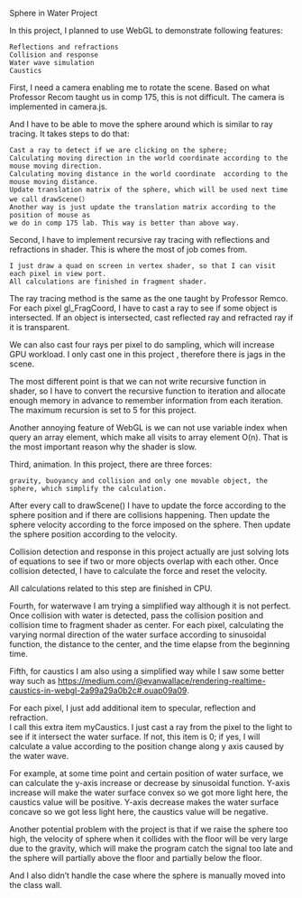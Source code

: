 Sphere in Water Project

In this project, I planned to use WebGL to demonstrate following features: 

    Reflections and refractions 
    Collision and response
    Water wave simulation
    Caustics

First, I need a camera enabling me to rotate the scene. Based on what Professor Recom taught us in comp 175, this is not difficult. The camera is implemented in camera.js.

And I have to be able to move the sphere around which is similar to ray tracing. It takes steps to do that:

    Cast a ray to detect if we are clicking on the sphere;
    Calculating moving direction in the world coordinate according to the mouse moving direction.
    Calculating moving distance in the world coordinate  according to the mouse moving distance.
    Update translation matrix of the sphere, which will be used next time we call drawScene(）
    Another way is just update the translation matrix according to the position of mouse as 
    we do in comp 175 lab. This way is better than above way.

Second, I have to implement recursive ray tracing with reflections and refractions in shader. This is where the most of job comes from. 

    I just draw a quad on screen in vertex shader, so that I can visit each pixel in view port.
    All calculations are finished in fragment shader. 

The ray tracing method is the same as the one taught by Professor Remco. 
For each pixel gl_FragCoord, I have to cast a ray to see if some object is intersected.
If an object is intersected,  cast reflected ray and refracted ray if it is transparent. 

We can also cast four rays per pixel to do sampling, which will increase GPU workload. 
I only cast one in this project , therefore there is jags in the scene.
           
 The most different point is that we can not write recursive function in shader, 
 so I have to convert the recursive function to iteration and allocate enough memory 
 in advance to remember information from each iteration. 
 The maximum recursion is set to 5 for this project.

Another annoying feature of WebGL is we can not use variable index when query an array element, 
which make all visits to array element O(n). That is the most important reason why the shader is slow.

Third, animation. In this project, there are three forces:

    gravity, buoyancy and collision and only one movable object, the sphere, which simplify the calculation.
    
After every call to drawScene() I have to update the force according to the sphere position 
and if there are collisions happening. Then update the sphere velocity according to the force 
imposed on the sphere. Then update the sphere position according to the velocity. 

Collision detection and response in this project actually are just solving lots of equations to see 
if two or more objects overlap with each other. Once collision detected, I have to calculate the 
force and reset the velocity.

All calculations related to this step are finished in CPU.

Fourth, for waterwave I am trying a simplified way although it is not perfect. 
Once collision with water is detected, pass the collision position and collision time to 
fragment shader as center. For each pixel, calculating the varying normal direction of 
the water surface according to sinusoidal function, the distance to the center, and the time elapse 
from the beginning time.

Fifth, for caustics I am also using a simplified way while I saw some better way such as 
https://medium.com/@evanwallace/rendering-realtime-caustics-in-webgl-2a99a29a0b2c#.ouap09a09. 

For each pixel, I just add additional item to specular, reflection and refraction.  
I call this extra item myCaustics.  I just cast a ray from the pixel to the light 
to see if it intersect the water surface. If not, this item is 0; if yes,
I will calculate a value according to the position change along y axis caused by the water wave.  

For example, at some time point and certain position of water surface,
we can calculate the y-axis increase or decrease by sinusoidal function.
Y-axis increase will make the water surface convex so we got more light here, 
the caustics value will be positive. Y-axis decrease makes the water surface concave 
so we got less light here, the caustics value will be negative.


Another potential problem with the project is that if we raise the sphere too high, 
the velocity of sphere when it collides with the floor will be very large due to the gravity, 
which will make the program catch the signal too late and the sphere will partially 
above the floor and partially below the floor.  

And I also didn’t handle the case where the sphere is manually moved into the class wall.


